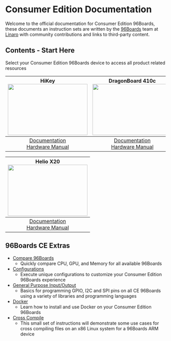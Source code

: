 # Consumer Edition Documentation

Welcome to the official documentation for Consumer Edition 96Boards, these documents an instruction sets are written by the [96Boards](https://www.96boards.org) team at [Linaro](http://www.linaro.org) with community contributions and links to third-party content.



## Contents - Start Here

Select your Consumer Edition 96Boards device to access all product related resources

| **HiKey**<br><img src="http://i.imgur.com/uKfxuu5.jpg" data-canonical-src="http://i.imgur.com/uKfxuu5.jpg" width="250" height="160" /><br> | DragonBoard 410c <br><img src="http://i.imgur.com/4a5GXRd.png" data-canonical-src="http://i.imgur.com/4a5GXRd.png" width="250" height="160" /> | **BubbleGum-96<br> <img src="http://i.imgur.com/u08Wb6U.png" data-canonical-src="http://i.imgur.com/u08Wb6U.png" width="250" height="160" /> |
|:---:|:---:|:---:|
| [Documentation]()<br>[Hardware Manual]() | [Documentation]()<br>[Hardware Manual]() | [Documentation]()<br>[Hardware Manual]() |

| **Helio X20**<br><img src="http://i.imgur.com/ndacN8g.png" data-canonical-src="http://i.imgur.com/ndacN8g.png" width="250" height="160" /> |
|:---:|
| [Documentation]()<br>[Hardware Manual]() |




## 96Boards CE Extras

- [Compare 96Boards](CE-Extras/Compare96BoardsCE.md)
   - Quickly compare CPU, GPU, and Memory for all available 96Boards
- [Configurations](CE-Extras/Configuration/README.md)
   - Execute unique configurations to customize your Consumer Edition 96Boards experience
- [General Purpose Input/Output](CE-Extras/GPIO/README.md)
   - Basics for programming GPIO, I2C and SPI pins on all CE 96Boards using a variety of libraries and programming languages
- [Docker](CE-Extras/DockerCE.md)
   - Learn how to install and use Docker on your Consumer Edition 96Boards
- [Cross Compile](../Extras/CrossCompile/README.md)
   - This small set of instructions will demonstrate some use cases for cross compiling files on an x86 Linux system for a 96Boards ARM device

